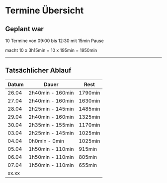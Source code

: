 # Termine Übersicht

## Geplant war

10 Termine von 09:00 bis 12:30 mit 15min Pause

macht 10 x 3h15min = 10 x 195min = 1950min

---

## Tatsächlicher Ablauf

| Datum | Dauer | Rest |
| --- | --- | --- |
| 26.04 | 2h40min - 160min | 1790min |
| 27.04 | 2h40min - 160min | 1630min |
| 28.04 | 2h25min - 145min | 1485min |
| 29.04 | 2h40min - 160min | 1325min |
| 30.04 | 2h35min - 155min | 1170min |
| 03.04 | 2h25min - 145min | 1025min |
| 04.04 | 0h0min - 0min | 1025min |
| 05.04 | 1h50min - 110min | 915min |
| 06.04 | 1h50min - 110min | 805min |
| 07.04 | 1h50min - 110min | 655min |
| xx.xx | | |
